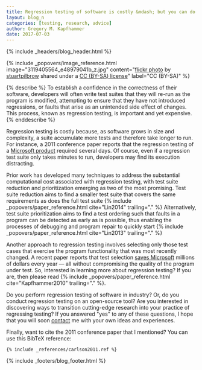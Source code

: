 ```yaml
---
title: Regression testing of software is costly &mdash; but you can do something about it!
layout: blog_n
categories: [testing, research, advice]
author: Gregory M. Kapfhammer
date: 2017-07-03
---
```


{% include _headers/blog_header.html %}

<!-- Include header image -->
{% include _popovers/image_reference.html image="3119405564_e48979041b_z.jpg" content="<a title='155/365 Infinite Regression (fractal)' href='https://flickr.com/photos/stuartpilbrow/3119405564'>flickr photo</a> by <a href='https://flickr.com/people/stuartpilbrow'>stuartpilbrow</a> shared under a <a href='https://creativecommons.org/licenses/by-sa/2.0/'>CC (BY-SA) license</a>" label="CC (BY-SA)" %}

{% describe %}
To establish a confidence in the correctness of their software, developers will
often write test suites that they will re-run as the program is modified,
attempting to ensure that they have not introduced regressions, or faults that
arise as an unintended side effect of changes. This process, known as regression
testing, is important and yet expensive.
{% enddescribe %}

Regression testing is costly because, as software grows in size and complexity,
a suite accumulate more tests and therefore take longer to run. For instance, a
2011 conference paper reports that the regression testing of a [Microsoft
product](http://dl.acm.org/citation.cfm?id=2119649) required several days. Of
course, even if a regression test suite only takes minutes to run, developers
may find its execution distracting.

Prior work has developed many techniques to address the substantial
computational cost associated with regression testing, with test suite reduction
and prioritization emerging as two of the most promising. Test suite reduction
aims to find a smaller test suite that covers the same requirements as does the
full test suite {% include _popovers/paper_reference.html cite="Lin2014"
trailing="." %} Alternatively, test suite prioritization aims to find a test
ordering such that faults in a program can be detected as early as is possible,
thus enabling the processes of debugging and program repair to quickly start {%
include _popovers/paper_reference.html cite="Lin2013" trailing="." %}

Another approach to regression testing involves selecting only those test cases
that exercise the program functionality that was most recently changed. A recent
paper reports that test selection [saves
Microsoft](https://www.microsoft.com/en-us/research/publication/the-art-of-testing-less-without-sacrificing-quality/#)
millions of dollars every year &mdash; all without compromising the quality of
the program under test. So, interested in learning more about regression
testing? If you are, then please read {% include _popovers/paper_reference.html
cite="Kapfhammer2010" trailing="." %}.

Do you perform regression testing of software in industry? Or, do you conduct
regression testing on an open-source tool? Are you interested in discovering
ways to transition cutting-edge research into your practice of regressing
testing? If you answered "yes" to any of these questions, I hope that you will
soon [contact]({{site.baseurl}}contact/) me with your own ideas and experiences.

Finally, want to cite the 2011 conference paper that I mentioned? You can use this BibTeX reference:

```
{% include _references/carlson2011.ref %}
```

{% include _footers/blog_footer.html %}
